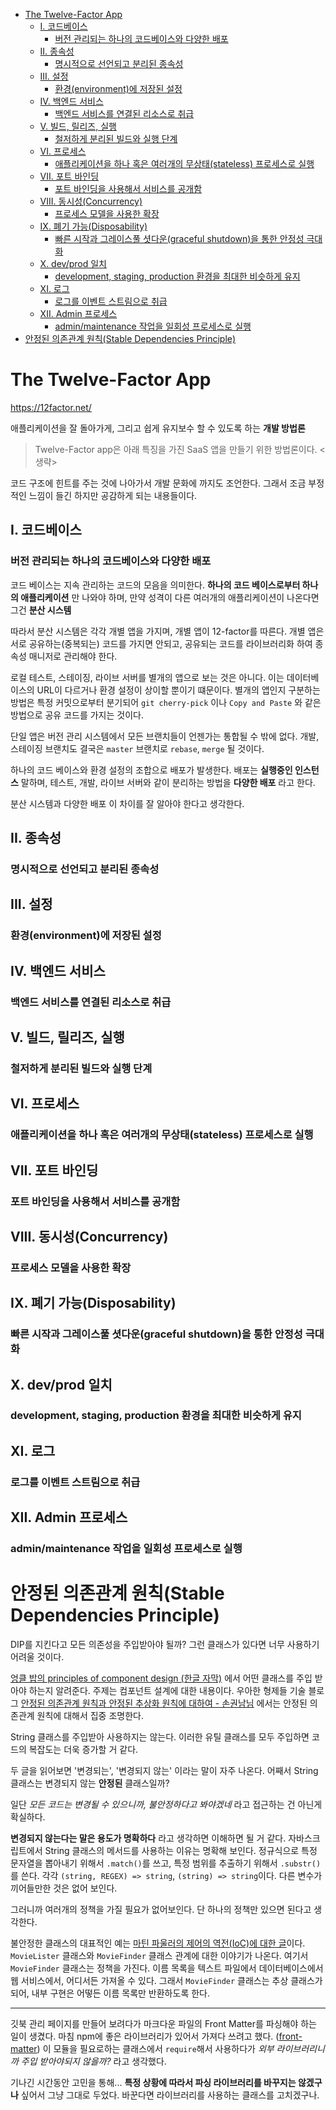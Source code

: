 <!--toc:start-->
- [The Twelve-Factor App](#the-twelve-factor-app)
  - [I. 코드베이스](#i-코드베이스)
    - [버전 관리되는 하나의 코드베이스와 다양한 배포](#버전-관리되는-하나의-코드베이스와-다양한-배포)
  - [II. 종속성](#ii-종속성)
    - [명시적으로 선언되고 분리된 종속성](#명시적으로-선언되고-분리된-종속성)
  - [III. 설정](#iii-설정)
    - [환경(environment)에 저장된 설정](#환경environment에-저장된-설정)
  - [IV. 백엔드 서비스](#iv-백엔드-서비스)
    - [백엔드 서비스를 연결된 리소스로 취급](#백엔드-서비스를-연결된-리소스로-취급)
  - [V. 빌드, 릴리즈, 실행](#v-빌드-릴리즈-실행)
    - [철저하게 분리된 빌드와 실행 단계](#철저하게-분리된-빌드와-실행-단계)
  - [VI. 프로세스](#vi-프로세스)
    - [애플리케이션을 하나 혹은 여러개의 무상태(stateless) 프로세스로 실행](#애플리케이션을-하나-혹은-여러개의-무상태stateless-프로세스로-실행)
  - [VII. 포트 바인딩](#vii-포트-바인딩)
    - [포트 바인딩을 사용해서 서비스를 공개함](#포트-바인딩을-사용해서-서비스를-공개함)
  - [VIII. 동시성(Concurrency)](#viii-동시성concurrency)
    - [프로세스 모델을 사용한 확장](#프로세스-모델을-사용한-확장)
  - [IX. 폐기 가능(Disposability)](#ix-폐기-가능disposability)
    - [빠른 시작과 그레이스풀 셧다운(graceful shutdown)을 통한 안정성 극대화](#빠른-시작과-그레이스풀-셧다운graceful-shutdown을-통한-안정성-극대화)
  - [X. dev/prod 일치](#x-devprod-일치)
    - [development, staging, production 환경을 최대한 비슷하게 유지](#development-staging-production-환경을-최대한-비슷하게-유지)
  - [XI. 로그](#xi-로그)
    - [로그를 이벤트 스트림으로 취급](#로그를-이벤트-스트림으로-취급)
  - [XII. Admin 프로세스](#xii-admin-프로세스)
    - [admin/maintenance 작업을 일회성 프로세스로 실행](#adminmaintenance-작업을-일회성-프로세스로-실행)
- [안정된 의존관계 원칙(Stable Dependencies Principle)](#안정된-의존관계-원칙stable-dependencies-principle)
<!--toc:end-->

# The Twelve-Factor App

https://12factor.net/

애플리케이션을 잘 돌아가게, 그리고 쉽게 유지보수 할 수 있도록 하는 **개발 방법론**

>Twelve-Factor app은 아래 특징을 가진 SaaS 앱을 만들기 위한 방법론이다. <생략>

코드 구조에 힌트를 주는 것에 나아가서 개발 문화에 까지도 조언한다.
그래서 조금 부정적인 느낌이 들긴 하지만 공감하게 되는 내용들이다.

## I. 코드베이스

### 버전 관리되는 하나의 코드베이스와 다양한 배포

코드 베이스는 지속 관리하는 코드의 모음을 의미한다.
**하나의 코드 베이스로부터 하나의 애플리케이션** 만 나와야 하며,
만약 성격이 다른 여러개의 애플리케이션이 나온다면 그건 **분산 시스템**

따라서 분산 시스템은 각각 개별 앱을 가지며, 개별 앱이 12-factor를 따른다.
개별 앱은 서로 공유하는(중복되는) 코드를 가지면 안되고,
공유되는 코드를 라이브러리화 하여 종속성 매니저로 관리해야 한다.

로컬 테스트, 스테이징, 라이브 서버를 별개의 앱으로 보는 것은 아니다.
이는 데이터베이스의 URL이 다르거나 환경 설정이 상이할 뿐이기 떄문이다.
별개의 앱인지 구분하는 방법은 특정 커밋으로부터 분기되어 `git cherry-pick` 이나
`Copy and Paste` 와 같은 방법으로 공유 코드를 가지는 것이다.

단일 앱은 버전 관리 시스템에서 모든 브랜치들이 언젠가는 통합될 수 밖에 없다.
개발, 스테이징 브랜치도 결국은 `master` 브랜치로 `rebase`, `merge` 될 것이다.

하나의 코드 베이스와 환경 설정의 조합으로 배포가 발생한다.
배포는 **실행중인 인스턴스** 말하며, 테스트, 개발, 라이브 서버와 같이 분리하는 방법을
**다양한 배포** 라고 한다.

분산 시스템과 다양한 배포 이 차이를 잘 알아야 한다고 생각한다.

## II. 종속성

### 명시적으로 선언되고 분리된 종속성

## III. 설정

### 환경(environment)에 저장된 설정

## IV. 백엔드 서비스

### 백엔드 서비스를 연결된 리소스로 취급

## V. 빌드, 릴리즈, 실행

### 철저하게 분리된 빌드와 실행 단계

## VI. 프로세스

### 애플리케이션을 하나 혹은 여러개의 무상태(stateless) 프로세스로 실행

## VII. 포트 바인딩

### 포트 바인딩을 사용해서 서비스를 공개함

## VIII. 동시성(Concurrency)

### 프로세스 모델을 사용한 확장

## IX. 폐기 가능(Disposability)

### 빠른 시작과 그레이스풀 셧다운(graceful shutdown)을 통한 안정성 극대화

## X. dev/prod 일치

### development, staging, production 환경을 최대한 비슷하게 유지

## XI. 로그

### 로그를 이벤트 스트림으로 취급

## XII. Admin 프로세스

### admin/maintenance 작업을 일회성 프로세스로 실행

# 안정된 의존관계 원칙(Stable Dependencies Principle)

DIP를 지킨다고 모든 의존성을 주입받아야 될까? 그런 클래스가 있다면 너무 사용하기 어려울 것이다.

[엉클 밥의 principles of component design (한글 자막)](https://amara.org/ko/videos/XJGyts0sfDVQ/info/robert-c-martin-principles-of-component-design/)
에서 어떤 클래스를 주입 받아야 하는지 알려준다. 주제는 컴포넌트 설계에 대한 내용이다.
우아한 형제들 기술 블로그 [안정된 의존관계 원칙과 안정된 추상화 원칙에 대하여 - 손권남님](https://woowabros.github.io/study/2018/03/05/sdp-sap.html)
에서는 안정된 의존관계 원칙에 대해서 집중 조명한다.

String 클래스를 주입받아 사용하지는 않는다. 이러한 유틸 클래스를 모두 주입하면 코드의 복잡도는 더욱 증가할 거 같다.

두 글을 읽어보면 '변경되는', '변경되지 않는' 이라는 말이 자주 나온다.
어째서 String 클래스는 변경되지 않는 **안정된** 클래스일까?

일단 *모든 코드는 변경될 수 있으니까, 불안정하다고 봐야겠네* 라고 접근하는 건 아닌게 확실하다.

**변경되지 않는다는 말은 용도가 명확하다** 라고 생각하면 이해하면 될 거 같다.
자바스크립트에서 String 클래스의 메서드를 사용하는 이유는 명확해 보인다.
정규식으로 특정 문자열을 뽑아내기 위해서 `.match()`를 쓰고, 특정 범위를 추출하기 위해서 `.substr()`를 쓴다.
각각 `(string, REGEX) => string`, `(string) => string`이다. 다른 변수가 끼어들만한 것은 없어 보인다.

그러니까 여러개의 정책을 가질 필요가 없어보인다. 단 하나의 정책만 있으면 된다고 생각한다.

불안정한 클래스의 대표적인 예는 [마틴 파울러의 제어의 역전(IoC)에 대한 글](http://gyumee.egloos.com/2512493)이다.
`MovieLister` 클래스와 `MovieFinder` 클래스 관계에 대한 이야기가 나온다.
여기서 `MovieFinder` 클래스는 정책을 가진다. 이름 목록을 텍스트 파일에서 데이터베이스에서 웹 서비스에서, 어디서든 가져올 수 있다.
그래서 `MovieFinder` 클래스는 추상 클래스가 되어, 내부 구현은 어떻든 이름 목록만 반환하도록 한다.

---

깃북 관리 페이지를 만들어 보려다가 마크다운 파일의 Front Matter를 파싱해야 하는 일이 생겼다.
마침 npm에 좋은 라이브러리가 있어서 가져다 쓰려고 했다. ([front-matter](https://www.npmjs.com/package/front-matter))
이 모듈을 필요로하는 클래스에서 `require`해서 사용하다가 *외부 라이브러리니까 주입 받아야되지 않을까?* 라고 생각했다.

기나긴 시간동안 고민을 통해... **특정 상황에 따라서 파싱 라이브러리를 바꾸지는 않겠구나** 싶어서 그냥 그대로 두었다.
바꾼다면 라이브러리를 사용하는 클래스를 고치겠구나.
